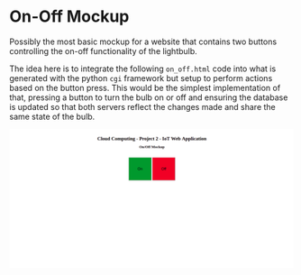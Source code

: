 # On-Off Mockup

Possibly the most basic mockup for a website that contains two buttons controlling the on-off functionality of the lightbulb.

The idea here is to integrate the following ```on_off.html``` code into what is generated with the python ```cgi``` framework
but setup to perform actions based on the button press. This would be the simplest implementation of that, pressing a button
to turn the bulb on or off and ensuring the database is updated so that both servers reflect the changes made and share the 
same state of the bulb. 


<p align="center">
  <img src="On-Off-Mockup.png" width="1500" title="On-Off Mockup">
</p>
